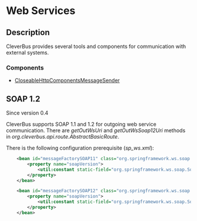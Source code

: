 # Web Services

## Description

CleverBus provides several tools and components for communication with external systems.

### Components

-   [CloseableHttpComponentsMessageSender](Web-Services/HTTP-Message-Sender)

## SOAP 1.2

Since version 0.4

CleverBus supports SOAP 1.1 and 1.2 for outgoing web service communication. There are *getOutWsUri* and *getOutWsSoap12Uri* methods in *org.cleverbus.api.route.AbstractBasicRoute*.

There is the following configuration prerequisite (*sp\_ws.xml*):

``` xml
    <bean id="messageFactorySOAP11" class="org.springframework.ws.soap.saaj.SaajSoapMessageFactory">
        <property name="soapVersion">
            <util:constant static-field="org.springframework.ws.soap.SoapVersion.SOAP_11"/>
        </property>
    </bean>

    <bean id="messageFactorySOAP12" class="org.springframework.ws.soap.saaj.SaajSoapMessageFactory">
        <property name="soapVersion">
            <util:constant static-field="org.springframework.ws.soap.SoapVersion.SOAP_12"/>
        </property>
    </bean>
```
